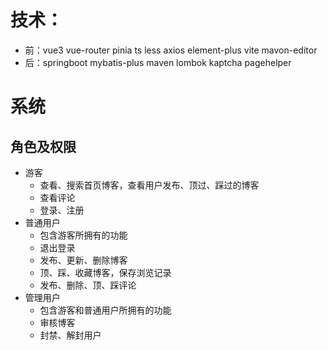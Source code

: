 # 技术：

- 前：vue3 vue-router pinia ts less axios element-plus vite mavon-editor
- 后：springboot mybatis-plus maven lombok kaptcha pagehelper

# 系统

## 角色及权限

- 游客
  - 查看、搜索首页博客，查看用户发布、顶过、踩过的博客
  - 查看评论
  - 登录、注册
- 普通用户
  - 包含游客所拥有的功能
  - 退出登录  
  - 发布、更新、删除博客
  - 顶、踩、收藏博客，保存浏览记录
  - 发布、删除、顶、踩评论
- 管理用户
  - 包含游客和普通用户所拥有的功能
  - 审核博客
  - 封禁、解封用户
